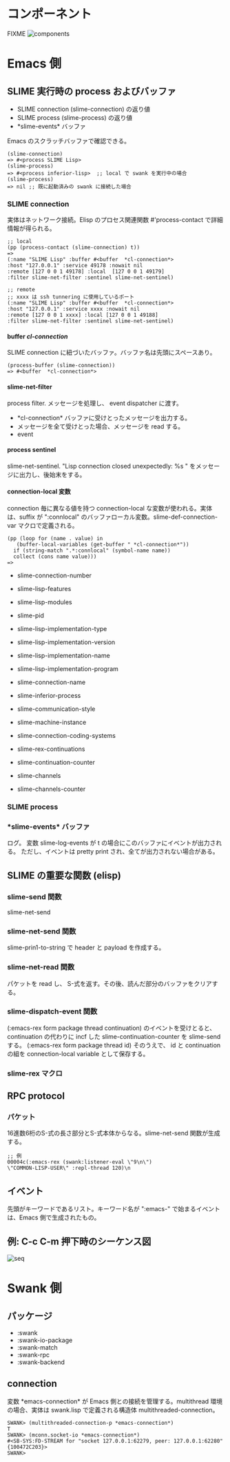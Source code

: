 # コンポーネント

FIXME
![components](components.png)

# Emacs 側

## SLIME 実行時の process およびバッファ

- SLIME connection  (slime-connection) の返り値
- SLIME process (slime-process) の返り値
- \*slime-events\* バッファ

Emacs のスクラッチバッファで確認できる。

    (slime-connection)
    => #<process SLIME Lisp>
    (slime-process)
    => #<process inferior-lisp>  ;; local で swank を実行中の場合
    (slime-process)
    => nil ;; 既に起動済みの swank に接続した場合

### SLIME connection

実体はネットワーク接続。Elisp のプロセス関連関数 #'process-contact で詳細情報が得られる。

    ;; local
    (pp (process-contact (slime-connection) t))
    =>
    (:name "SLIME Lisp" :buffer #<buffer  *cl-connection*>
    :host "127.0.0.1" :service 49178 :nowait nil
    :remote [127 0 0 1 49178] :local  [127 0 0 1 49179]
    :filter slime-net-filter :sentinel slime-net-sentinel)

    ;; remote
    ;; xxxx は ssh tunnering に使用しているポート
    (:name "SLIME Lisp" :buffer #<buffer  *cl-connection*>
    :host "127.0.0.1" :service xxxx :nowait nil
    :remote [127 0 0 1 xxxx] :local [127 0 0 1 49188]
    :filter slime-net-filter :sentinel slime-net-sentinel)

#### buffer *cl-connection*

SLIME connection に紐づいたバッファ。バッファ名は先頭にスペースあり。

    (process-buffer (slime-connection))
    => #<buffer  *cl-connection*>

#### slime-net-filter

process filter.
メッセージを処理し、 event dispatcher に渡す。

- \*cl-connection\* バッファに受けとったメッセージを出力する。
- メッセージを全て受けとった場合、メッセージを read する。
- event 

#### process sentinel

slime-net-sentinel.
"Lisp connection closed unexpectedly: %s " をメッセージに出力し、後始末をする。

#### connection-local 変数

connection 毎に異なる値を持つ connection-local な変数が使われる。実体は、suffix が ":connlocal" のバッファローカル変数。slime-def-connection-var マクロで定義される。

    (pp (loop for (name . value) in
       (buffer-local-variables (get-buffer " *cl-connection*"))
      if (string-match ".*:connlocal" (symbol-name name))
      collect (cons name value)))
    =>

- slime-connection-number
- slime-lisp-features
- slime-lisp-modules
- slime-pid
- slime-lisp-implementation-type
- slime-lisp-implementation-version
- slime-lisp-implementation-name
- slime-lisp-implementation-program
- slime-connection-name
- slime-inferior-process
- slime-communication-style
- slime-machine-instance
- slime-connection-coding-systems

- slime-rex-continuations
- slime-continuation-counter
- slime-channels
- slime-channels-counter

### SLIME process



### \*slime-events\* バッファ

ログ。
変数 slime-log-events が t の場合にこのバッファにイベントが出力される。
ただし、イベントは pretty print され、全てが出力されない場合がある。

## SLIME の重要な関数 (elisp)

### slime-send 関数

slime-net-send

### slime-net-send 関数

slime-prin1-to-string で header と payload を作成する。

### slime-net-read 関数

パケットを read し、 S-式を返す。その後、読んだ部分のバッファをクリアする。

### slime-dispatch-event 関数

(:emacs-rex form package thread continuation) のイベントを受けとると、continuation の代わりに incf した slime-continuation-counter を slime-send する。 (:emacs-rex form package thread id)
そのうえで、 id と continuation の組を connection-local variable として保存する。

### slime-rex マクロ

## RPC protocol

### パケット

16進数6桁のS-式の長さ部分とS-式本体からなる。slime-net-send 関数が生成する。

    ;; 例
    00004c(:emacs-rex (swank:listener-eval \"9\n\")
    \"COMMON-LISP-USER\" :repl-thread 120)\n

## イベント

先頭がキーワードであるリスト。キーワード名が ":emacs-" で始まるイベントは、Emacs 側で生成されたもの。

## 例: C-c C-m 押下時のシーケンス図

![seq](seq-C-c-C-m.png)

# Swank 側

## パッケージ

- \:swank
- \:swank-io-package
- \:swank-match
- \:swank-rpc
- \:swank-backend

## connection
変数 \*emacs-connection\* が Emacs 側との接続を管理する。multithread 環境の場合、実体は swank.lisp で定義される構造体 multithreaded-connection。

    SWANK> (multithreaded-connection-p *emacs-connection*)
    T
    SWANK> (mconn.socket-io *emacs-connection*)
    #<SB-SYS:FD-STREAM for "socket 127.0.0.1:62279, peer: 127.0.0.1:62280" {100472C203}>
    SWANK> 

